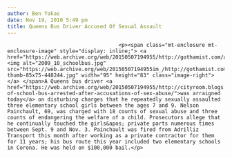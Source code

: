 ```yaml
---
author: Ben Yakas
date: Nov 19, 2010 5:49 pm
title: Queens Bus Driver Accused Of Sexual Assault
---
```


	
										<p><span class="mt-enclosure mt-enclosure-image" style="display: inline;"> <a href="https://web.archive.org/web/20150507194955/http://gothamist.com/attachments/jen/2009_10_schoolbus.jpg"> <img alt="2009_10_schoolbus.jpg" src="https://web.archive.org/web/20150507194955im_/http://gothamist.com/assets_c/2009/10/2009_10_schoolbus-thumb-85x75-448244.jpg" width="95" height="83" class="image-right"> </a> </span>A Queens bus driver <a href="https://web.archive.org/web/20150507194955/http://cityroom.blogs.nytimes.com/2010/11/19/driver-of-school-bus-arrested-after-accusations-of-sex-abuse/">was arraigned today</a> on disturbing charges that he repeatedly sexually assaulted three elementary school girls between the ages 7 and 9. Nelson Painchault, 69, was charged with 18 counts of sexual abuse and three counts of endangering the welfare of a child. Prosecutors allege that he continually touched the girls&apos; private parts numerous times between Sept. 9 and Nov. 3. Painchault was fired from Adrilliz Transport this month after working as a private contractor for them for 11 years; his bus route this year included two elementary schools in Corona. He was held on $100,000 bail.</p>					
										
									
				